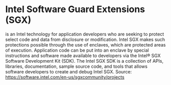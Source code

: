 # Intel Software Guard Extensions (SGX)

is an Intel technology for application developers who are seeking to protect
select code and data from disclosure or modification. Intel SGX makes such
protections possible through the use of enclaves, which are protected
areas of execution. Application code can be put into an enclave by special
instructions and software made available to developers via the Intel® SGX
Software Development Kit (SDK). The Intel SGX SDK is a collection of APIs,
libraries, documentation, sample source code, and tools that allows software
developers to create and debug Intel SGX.
Source: https://software.intel.com/en-us/sgxcommunity/projects

